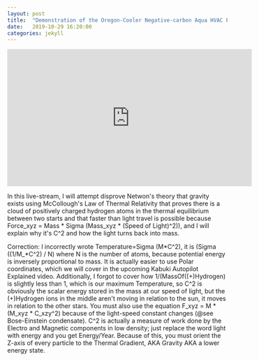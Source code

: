 ```yaml
---
layout: post
title:  "Demonstration of the Oregon-Cooler Negative-carbon Aqua HVAC Energy Station physics."
date:   2019-10-29 16:20:00
categories: jekyll
---
```


<iframe width="560" height="315" src="https://www.youtube.com/embed/EUZaxtQQzr0" frameborder="0" allow="accelerometer; autoplay; encrypted-media; gyroscope; picture-in-picture" allowfullscreen></iframe>

In this live-stream, I will attempt disprove Netwon's theory that gravity exists using McCollough's Law of Thermal Relativity that proves there is a cloud of positively charged hydrogen atoms in the thermal equilibrium between two starts and that faster than light travel is possible because Force_xyz = Mass * Sigma (Mass_xyz * (Speed of Light)^2)), and I will explain why it's C^2 and how the light turns back into mass.

Correction: I incorrectly wrote Temperature=Sigma (M*C^2), it is (Sigma ((1/M_*C^2) / N) where N is the number of atoms, because potential energy is inversely proportional to mass. It is actually easier to use Polar coordinates, which we will cover in the upcoming Kabuki Autopilot Explained video. Additionally, I forgot to cover how 1/(MassOf((+)Hydrogen) is slightly less than 1, which is our maximum Temperature, so C^2 is obviously the scalar energy stored in the mass at our speed of light, but the (+)Hydrogen ions in the middle aren't moving in relation to the sun, it moves in relation to the other stars. You must also use the equation F_xyz = M * (M_xyz * C_xzy^2) because of the light-speed constant changes (@see Bose-Einstein condensate). C^2 is actually a measure of work done by the Electro and Magnetic components in low density; just replace the word light with energy and you get Energy/Year. Because of this, you must orient the Z-axis of every particle to the Thermal Gradient, AKA Gravity AKA a lower energy state. 

